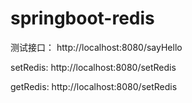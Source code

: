 # springboot-redis
测试接口：
http://localhost:8080/sayHello

setRedis:
http://localhost:8080/setRedis

getRedis:
http://localhost:8080/setRedis